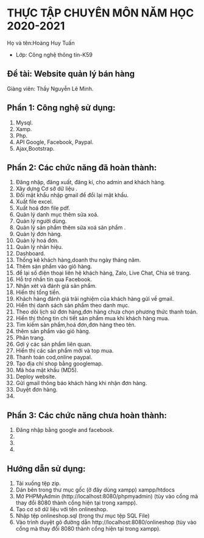 # THỰC TẬP CHUYÊN MÔN NĂM HỌC 2020-2021
Họ và tên:Hoàng Huy Tuấn
* Lớp: Công nghệ thông tin-K59

## Đề tài: Website quản lý bán hàng 
Giảng viên: Thầy Nguyễn Lê Minh. 

## Phần 1: Công nghệ sử dụng:
1. Mysql.
2. Xamp.
3. Php.
4. API Google, Facebook, Paypal.
5. Ajax,Bootstrap.

## Phần 2: Các chức năng đã hoàn thành:
1. Đăng nhập, đăng xuất, đăng kí, cho admin and khách hàng.
2. Xây dựng Cơ sở dữ liệu .
3. Đổi mật khẩu nhập gmail để đổi lại mật khẩu.
4. Xuất file excel.
5. Xuất hoá đơn file pdf.
6. Quản lý danh mục thêm sửa xoá.
7. Quản lý người dùng.
8. Quản lý sản phẩm thêm sửa xoá sản phẩm .
9. Quản lý đơn hàng.
10. Quản lý hoá đơn.
11. Quản lý nhãn hiệu.
12. Dashboard.
13. Thống kê khách hàng,doanh thu ngày tháng năm.
14. Thêm sản phẩm vào giỏ hàng.
15. để lại số điện thoại liên hệ khách hàng, Zalo, Live Chat, Chia sẻ trang.
16. Hỗ trợ nhắn tin qua Facebook.
17. Nhận xét và đánh giá sản phẩm.
18. Hiển thị tổng tiền.
19. Khách hàng đánh giá trải nghiệm của khách hàng gửi về gmail.
20. Hiển thị danh sách sản phẩm theo danh mục.
21. Theo dõi lịch sử đơn hàng,đơn hàng chưa chọn phương thức thanh toán.
22. Hiển thị thông tin chi tiết sản phẩm mua khi khách hàng mua.
23. Tìm kiếm sản phẩm,hoá đơn,đơn hàng theo tên. 
24. thêm sản phẩm vào giỏ hàng.
25. Phân trang.
26. Gợi ý các sản phẩm liên quan.
27. Hiển thị các sản phẩm mới và top mua.
28. Thanh toán cod,online paypal.
29. Tạo địa chỉ shop bằng googlemap.
30. Mã hóa mật khẩu (MD5).
31. Deploy website.
32. Gửi gmail thông báo khách hàng khi nhận đơn hàng.
33. Duyệt đơn hàng.
34. 


## Phần 3: Các chức năng chưa hoàn thành:
1. Đăng nhập bằng google and facebook.
2. 
3. 
4.

## Hướng dẫn sử dụng:

1. Tải xuống tệp zip.
2. Dán bên trong thư mục gốc (ở đây dùng xampp) xampp/htdocs
3. Mở PHPMyAdmin (http://localhost:8080/phpmyadmin) (tùy vào cổng mà thay đổi 8080 thành cổng hiện tại trong xampp).
4. Tạo cơ sở dữ liệu với tên onlineshop.
5. Nhập tệp onlineshop.sql (trong thư mục tệp SQL File)
6. Vào trình duyệt gõ đường dẫn http://localhost:8080/onlineshop (tùy vào cổng mà thay đổi 8080 thành cổng hiện tại trong xampp).
